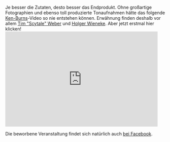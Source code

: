 <html><body><p>Je besser die Zutaten, desto besser das Endprodukt. Ohne großartige Fotographien und ebenso toll produzierte Tonaufnahmen hätte das folgende <a href="http://en.wikipedia.org/wiki/Ken_Burns_effect-Video" title="Ken-Burns-effect bei Wikipedia [EN]">Ken-Burns</a>-Video so nie entstehen können. Erwähnung finden deshalb vor allem <a href="http://www.twitter.com/scytale" title="Tim Weber bei Twitter">Tim "Scytale" Weber</a> und <a href="http://www.dashaus-lu.de/info/team.html" title="Holger Wieneke vom Kulturzentrum DasHaus in Ludwigshafen">Holger Wieneke</a>. Aber jetzt erstmal hier klicken!

<iframe title="YouTube video player" width="480" height="300" src="http://www.youtube.com/embed/gGc7RGEOx3E?rel=0&amp;hd=1" frameborder="0" allowfullscreen></iframe>

Die beworbene Veranstaltung findet sich natürlich auch <a href="http://on.fb.me/felsen-cd" title="Facebookveranstaltung zur CD-Veröffentlichungsfeier der Felsen">bei Facebook</a>.</p></body></html>